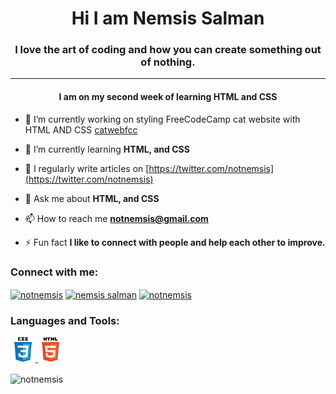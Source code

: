 <h1 align="center">Hi I am Nemsis Salman</h1>
<h3 align="center">I love the art of coding and how you can create something out of nothing.</h3>
<hr>
<h4 align="center">I am on my second week of learning HTML and CSS</h4>

- 🔭 I’m currently working on styling FreeCodeCamp cat website with HTML AND CSS [catwebfcc](http://127.0.0.1:5500/catwebfcc.html)

- 🌱 I’m currently learning **HTML, and CSS**

- 📝 I regularly write articles on [https://twitter.com/notnemsis](https://twitter.com/notnemsis)

- 💬 Ask me about **HTML, and CSS**

- 📫 How to reach me **notnemsis@gmail.com**

- ⚡ Fun fact **I like to connect with people and help each other to improve.**

<h3 align="left">Connect with me:</h3>
<p align="left">
<a href="https://twitter.com/notnemsis" target="blank"><img align="center" src="https://raw.githubusercontent.com/rahuldkjain/github-profile-readme-generator/master/src/images/icons/Social/twitter.svg" alt="notnemsis" height="30" width="40" /></a>
<a href="https://linkedin.com/in/nemsis salman" target="blank"><img align="center" src="https://raw.githubusercontent.com/rahuldkjain/github-profile-readme-generator/master/src/images/icons/Social/linked-in-alt.svg" alt="nemsis salman" height="30" width="40" /></a>
<a href="https://instagram.com/notnemsis" target="blank"><img align="center" src="https://raw.githubusercontent.com/rahuldkjain/github-profile-readme-generator/master/src/images/icons/Social/instagram.svg" alt="notnemsis" height="30" width="40" /></a>
</p>

<h3 align="left">Languages and Tools:</h3>
<p align="left"> <a href="https://www.w3schools.com/css/" target="_blank" rel="noreferrer"> <img src="https://raw.githubusercontent.com/devicons/devicon/master/icons/css3/css3-original-wordmark.svg" alt="css3" width="40" height="40"/> </a> <a href="https://www.w3.org/html/" target="_blank" rel="noreferrer"> <img src="https://raw.githubusercontent.com/devicons/devicon/master/icons/html5/html5-original-wordmark.svg" alt="html5" width="40" height="40"/> </a> </p>

<p><img align="center" src="https://github-readme-stats.vercel.app/api/top-langs?username=notnemsis&show_icons=true&locale=en&layout=compact" alt="notnemsis" /></p>
